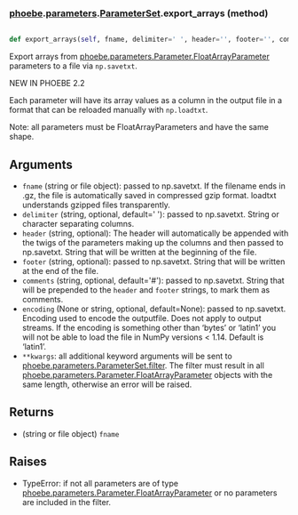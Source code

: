 ### [phoebe](phoebe.md).[parameters](phoebe.parameters.md).[ParameterSet](phoebe.parameters.ParameterSet.md).export_arrays (method)


```py

def export_arrays(self, fname, delimiter=' ', header='', footer='', comments='# ', encoding=None, **kwargs)

```



Export arrays from [phoebe.parameters.Parameter.FloatArrayParameter](phoebe.parameters.Parameter.FloatArrayParameter.md)
parameters to a file via `np.savetxt`.

NEW IN PHOEBE 2.2

Each parameter will have its array values as a column in the output
file in a format that can be reloaded manually with `np.loadtxt`.

Note: all parameters must be FloatArrayParameters and have the same
shape.


Arguments
------------
* `fname` (string or file object): passed to np.savetxt.
    If the filename ends in .gz, the file is automatically saved in
    compressed gzip format. loadtxt understands gzipped files
    transparently.
* `delimiter` (string, optional, default=' '): passed to np.savetxt.
    String or character separating columns.
* `header` (string, optional): The header will automatically be appended
    with the twigs of the parameters making up the columns and then
    passed to np.savetxt.
    String that will be written at the beginning of the file.
* `footer` (string, optional): passed to np.savetxt.
    String that will be written at the end of the file.
* `comments` (string, optional, default='#'): passed to np.savetxt.
    String that will be prepended to the `header` and `footer` strings,
    to mark them as comments.
* `encoding` (None or string, optional, default=None): passed to np.savetxt.
    Encoding used to encode the outputfile. Does not apply to output
    streams. If the encoding is something other than ‘bytes’ or ‘latin1’
    you will not be able to load the file in NumPy versions &lt; 1.14.
    Default is ‘latin1’.
* `**kwargs`: all additional keyword arguments will be sent to
    [phoebe.parameters.ParameterSet.filter](phoebe.parameters.ParameterSet.filter.md).  The filter must result
    in all [phoebe.parameters.Parameter.FloatArrayParameter](phoebe.parameters.Parameter.FloatArrayParameter.md) objects
    with the same length, otherwise an error will be raised.


Returns
-----------
* (string or file object) `fname`

Raises
-----------
* TypeError: if not all parameters are of type
    [phoebe.parameters.Parameter.FloatArrayParameter](phoebe.parameters.Parameter.FloatArrayParameter.md) or no parameters
    are included in the filter.

